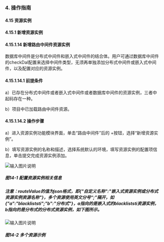 ### 4. 操作指南

#### 4.15 资源实例

#### 4.15.1 新增资源实例

#### 4.15.1.14 新增路由中间件资源实例

数据库中间件是分布式中间件和嵌入式中间件的结合体。用户可通过数据库中间件的checkDal配置来选择中间件类型，无须再单独添加分布式中间件或嵌入式中间件，以及配置对应的资源实例。

#### 4.15.1.14.1 前提条件

a）已存在分布式中间件或者嵌入式中间件或者数据库中间件的资源实例，三者中起码存在一种。

b）项目中已加载路由中间件资源。

#### 4.15.1.14.2 操作步骤

a）进入资源实例功能模块界面，单击“路由中间件”后的 +按钮，选择“新增资源实例”。

b）填写资源实例的名称和描述，选择系统默认的环境，填写资源实例的配置项信息，单击提交完成资源实例添加。

![输入图片说明](../../../../../images/SoFlu%EF%BC%88%E5%90%8E%E7%AB%AF%EF%BC%89%E5%BC%80%E5%8F%91%E5%B9%B3%E5%8F%B0/1.%20%E6%9C%80%E6%96%B0%E7%89%88%E6%9C%AC%20-%20%E6%9B%B4%E6%96%B0%E6%97%A5%E6%9C%9F%20-%202022.10.08/4.%20%E6%93%8D%E4%BD%9C%E6%8C%87%E5%8D%97/15.%20%E8%B5%84%E6%BA%90%E5%AE%9E%E4%BE%8B/1.%20%E6%96%B0%E5%A2%9E%E8%B5%84%E6%BA%90%E5%AE%9E%E4%BE%8B/14-1.png)

##### 图14-1 配置资源实例相关信息

##### 注意：routeValue的值为json格式，即{"自定义名称":"嵌入式资源实例或分布式资源实例资源名称"}，多个资源使用英文分号“;”隔开，如{"a":"blackliststi";"b":"分布式"}，a指向的是嵌入式的blackliststi资源实例，b指向的是分布式的分布式资源实例，如下图所示。

![输入图片说明](../../../../../images/SoFlu%EF%BC%88%E5%90%8E%E7%AB%AF%EF%BC%89%E5%BC%80%E5%8F%91%E5%B9%B3%E5%8F%B0/1.%20%E6%9C%80%E6%96%B0%E7%89%88%E6%9C%AC%20-%20%E6%9B%B4%E6%96%B0%E6%97%A5%E6%9C%9F%20-%202022.10.08/4.%20%E6%93%8D%E4%BD%9C%E6%8C%87%E5%8D%97/15.%20%E8%B5%84%E6%BA%90%E5%AE%9E%E4%BE%8B/1.%20%E6%96%B0%E5%A2%9E%E8%B5%84%E6%BA%90%E5%AE%9E%E4%BE%8B/14-2.png)

##### 图14-2 多个资源示例
